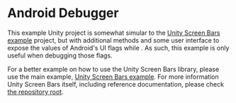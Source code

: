 # Android Debugger

This example Unity project is somewhat simular to the [Unity Screen Bars example](https://github.com/zeh/unity-screen-bars/tree/master/examples/Unity%20Screen%20Bars%20Example) project, but with additional methods and some user interface to expose the values of Android's UI flags while . As such, this example is only useful when debugging those flags.

For a better example on how to use the Unity Screen Bars library, please use the main example, [Unity Screen Bars example](https://github.com/zeh/unity-screen-bars/tree/master/examples/Unity%20Screen%20Bars%20Example). For more information Unity Screen Bars itself, including reference documentation, please check [the repository root](https://github.com/zeh/unity-screen-bars).
